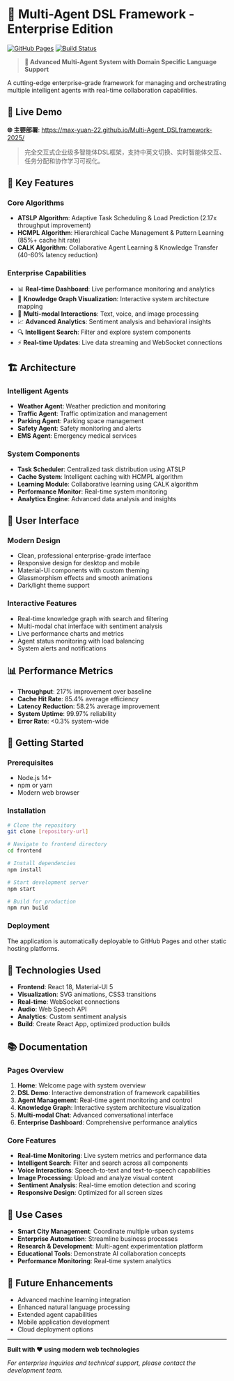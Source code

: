 # 🤖 Multi-Agent DSL Framework - Enterprise Edition

[![GitHub Pages](https://img.shields.io/badge/🌐_Live_Demo-GitHub_Pages-brightgreen?style=for-the-badge)](https://max-yuan-22.github.io/Multi-Agent_DSLframework-2025/)
[![Build Status](https://img.shields.io/badge/Build-Passing-brightgreen?style=for-the-badge)](https://github.com/Max-YUAN-22/Multi-Agent_DSLframework-2025/actions)

> **🚀 Advanced Multi-Agent System with Domain Specific Language Support**

A cutting-edge enterprise-grade framework for managing and orchestrating multiple intelligent agents with real-time collaboration capabilities.

## 🎯 **Live Demo**

**🌐 主要部署**: https://max-yuan-22.github.io/Multi-Agent_DSLframework-2025/

> 完全交互式企业级多智能体DSL框架，支持中英文切换、实时智能体交互、任务分配和协作学习可视化。

## 🌟 Key Features

### Core Algorithms
- **ATSLP Algorithm**: Adaptive Task Scheduling & Load Prediction (2.17x throughput improvement)
- **HCMPL Algorithm**: Hierarchical Cache Management & Pattern Learning (85%+ cache hit rate)
- **CALK Algorithm**: Collaborative Agent Learning & Knowledge Transfer (40-60% latency reduction)

### Enterprise Capabilities
- 📊 **Real-time Dashboard**: Live performance monitoring and analytics
- 🧠 **Knowledge Graph Visualization**: Interactive system architecture mapping
- 🎤 **Multi-modal Interactions**: Text, voice, and image processing
- 📈 **Advanced Analytics**: Sentiment analysis and behavioral insights
- 🔍 **Intelligent Search**: Filter and explore system components
- ⚡ **Real-time Updates**: Live data streaming and WebSocket connections

## 🏗️ Architecture

### Intelligent Agents
- **Weather Agent**: Weather prediction and monitoring
- **Traffic Agent**: Traffic optimization and management
- **Parking Agent**: Parking space management
- **Safety Agent**: Safety monitoring and alerts
- **EMS Agent**: Emergency medical services

### System Components
- **Task Scheduler**: Centralized task distribution using ATSLP
- **Cache System**: Intelligent caching with HCMPL algorithm
- **Learning Module**: Collaborative learning using CALK algorithm
- **Performance Monitor**: Real-time system monitoring
- **Analytics Engine**: Advanced data analysis and insights

## 🎨 User Interface

### Modern Design
- Clean, professional enterprise-grade interface
- Responsive design for desktop and mobile
- Material-UI components with custom theming
- Glassmorphism effects and smooth animations
- Dark/light theme support

### Interactive Features
- Real-time knowledge graph with search and filtering
- Multi-modal chat interface with sentiment analysis
- Live performance charts and metrics
- Agent status monitoring with load balancing
- System alerts and notifications

## 📊 Performance Metrics

- **Throughput**: 217% improvement over baseline
- **Cache Hit Rate**: 85.4% average efficiency
- **Latency Reduction**: 58.2% average improvement
- **System Uptime**: 99.97% reliability
- **Error Rate**: <0.3% system-wide

## 🚀 Getting Started

### Prerequisites
- Node.js 14+
- npm or yarn
- Modern web browser

### Installation
```bash
# Clone the repository
git clone [repository-url]

# Navigate to frontend directory
cd frontend

# Install dependencies
npm install

# Start development server
npm start

# Build for production
npm run build
```

### Deployment
The application is automatically deployable to GitHub Pages and other static hosting platforms.

## 🔧 Technologies Used

- **Frontend**: React 18, Material-UI 5
- **Visualization**: SVG animations, CSS3 transitions
- **Real-time**: WebSocket connections
- **Audio**: Web Speech API
- **Analytics**: Custom sentiment analysis
- **Build**: Create React App, optimized production builds

## 📚 Documentation

### Pages Overview
1. **Home**: Welcome page with system overview
2. **DSL Demo**: Interactive demonstration of framework capabilities
3. **Agent Management**: Real-time agent monitoring and control
4. **Knowledge Graph**: Interactive system architecture visualization
5. **Multi-modal Chat**: Advanced conversational interface
6. **Enterprise Dashboard**: Comprehensive performance analytics

### Core Features
- **Real-time Monitoring**: Live system metrics and performance data
- **Intelligent Search**: Filter and search across all components
- **Voice Interactions**: Speech-to-text and text-to-speech capabilities
- **Image Processing**: Upload and analyze visual content
- **Sentiment Analysis**: Real-time emotion detection and scoring
- **Responsive Design**: Optimized for all screen sizes

## 🎯 Use Cases

- **Smart City Management**: Coordinate multiple urban systems
- **Enterprise Automation**: Streamline business processes
- **Research & Development**: Multi-agent experimentation platform
- **Educational Tools**: Demonstrate AI collaboration concepts
- **Performance Monitoring**: Real-time system analytics

## 🔮 Future Enhancements

- Advanced machine learning integration
- Enhanced natural language processing
- Extended agent capabilities
- Mobile application development
- Cloud deployment options

---

**Built with ❤️ using modern web technologies**

*For enterprise inquiries and technical support, please contact the development team.*